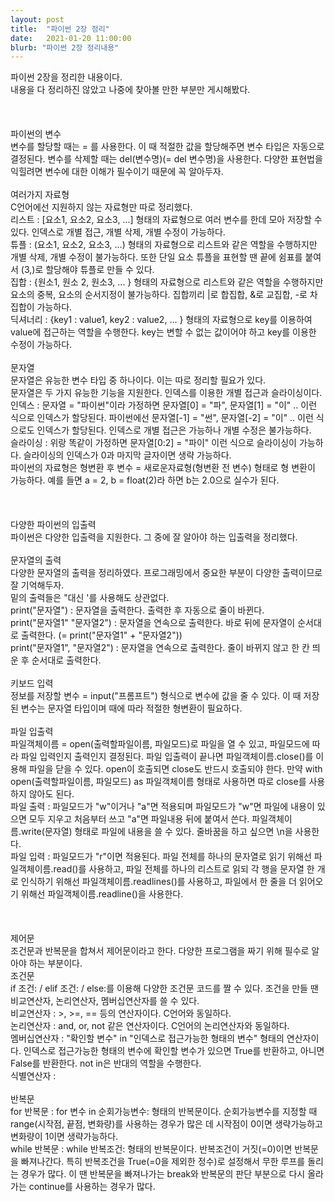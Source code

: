 ```yaml
---
layout: post
title:  "파이썬 2장 정리"
date:   2021-01-20 11:00:00
blurb: "파이썬 2장 정리내용"
---
```

파이썬 2장을 정리한 내용이다.
<br />
내용을 다 정리하진 않았고 나중에 찾아볼 만한 부분만 게시해봤다.
<br />
<br />
<br />
<br />
파이썬의 변수
<br />
변수를 할당할 때는 = 를 사용한다. 이 때 적절한 값을 할당해주면 변수 타입은 자동으로 결정된다. 변수를 삭제할 때는 del(변수명)(= del 변수명)을 사용한다. 다양한 표현법을 익힐려면 변수에 대한 이해가 필수이기 때문에 꼭 알아두자.
<br />
<br />
여러가지 자료형
<br />
C언어에선 지원하지 않는 자료형만 따로 정리했다.
<br />
리스트 : [요소1, 요소2, 요소3, ...] 형태의 자료형으로 여러 변수를 한데 모아 저장할 수 있다. 인덱스로 개별 접근, 개별 삭제, 개별 수정이 가능하다.
<br />
튜플 : (요소1, 요소2, 요소3, ...) 형태의 자료형으로 리스트와 같은 역할을 수행하지만 개별 삭제, 개별 수정이 불가능하다. 또한 단일 요소 튜플을 표현할 땐 끝에 쉼표를 붙여서 (3,)로 할당해야 튜플로 만들 수 있다.
<br />
집합 : {원소1, 원소 2, 원소3, ... } 형태의 자료형으로 리스트와 같은 역할을 수행하지만 요소의 중복, 요소의 순서지정이 불가능하다. 집합끼리 |로 합집합, &로 교집합, -로 차집합이 가능하다.
<br />
딕셔너리 : {key1 : value1, key2 : value2, ... } 형태의 자료형으로 key를 이용하여 value에 접근하는 역할을 수행한다. key는 변할 수 없는 값이어야 하고 key를 이용한 수정이 가능하다.
<br />
<br />
문자열
<br />
문자열은 유능한 변수 타입 중 하나이다. 이는 따로 정리할 필요가 있다.
<br />
문자열은 두 가지 유능한 기능을 지원한다. 인덱스를 이용한 개별 접근과 슬라이싱이다.
<br />
인덱스 : 문자열 = "파이썬"이라 가정하면 문자열[0] = "파", 문자열[1] = "이" .. 이런 식으로 인덱스가 할당된다. 파이썬에선 문자열[-1] = "썬", 문자열[-2] = "이" .. 이런 식으로도 인덱스가 할당된다. 인덱스로 개별 접근은 가능하나 개별 수정은 불가능하다.
<br />
슬라이싱 : 위랑 똑같이 가정하면 문자열[0:2] = "파이" 이런 식으로 슬라이싱이 가능하다. 슬라이싱의 인덱스가 0과 마지막 글자이면 생략 가능하다.
<br />
파이썬의 자료형은 형변환 후 변수 = 새로운자료형(형변환 전 변수) 형태로 형 변환이 가능하다. 예를 들면 a = 2, b = float(2)라 하면 b는 2.0으로 실수가 된다.
<br />
<br />
<br />
<br />
다양한 파이썬의 입출력
<br />
파이썬은 다양한 입출력을 지원한다. 그 중에 잘 알아야 하는 입출력을 정리했다.
<br />
<br />
문자열의 출력
<br />
다양한 문자열의 출력을 정리하였다. 프로그래밍에서 중요한 부분이 다양한 출력이므로 잘 기억해두자.
<br />
밑의 출력들은 "대신 '를 사용해도 상관없다.
<br />
print("문자열") : 문자열을 출력한다. 출력한 후 자동으로 줄이 바뀐다.
<br />
print("문자열1" "문자열2") : 문자열을 연속으로 출력한다. 바로 뒤에 문자열이 순서대로 출력한다. (= print("문자열1" + "문자열2"))
<br />
print("문자열1", "문자열2") : 문자열을 연속으로 출력한다. 줄이 바뀌지 않고 한 칸 띄운 후 순서대로 출력한다.
<br />
<br />
키보드 입력
<br />
정보를 저장할 변수 = input("프롬프트") 형식으로 변수에 값을 줄 수 있다. 이 때 저장된 변수는 문자열 타입이며 때에 따라 적절한 형변환이 필요하다.
<br />
<br />
파일 입출력
<br />
파일객체이름 = open(출력할파일이름, 파일모드)로 파일을 열 수 있고, 파일모드에 따라 파일 입력인지 출력인지 결정된다. 파일 입출력이 끝나면 파일객체이름.close()를 이용해 파일을 닫을 수 있다. open이 호출되면 close도 반드시 호출되야 한다. 만약 with open(출력할파일이름, 파일모드) as 파일객체이름 형태로 사용하면 따로 close를 사용하지 않아도 된다.
<br />
파일 출력 : 파일모드가 "w"이거나 "a"면 적용되며 파일모드가 "w"면 파일에 내용이 있으면 모두 지우고 처음부터 쓰고 "a"면 파일내용 뒤에 붙여서 쓴다. 파일객체이름.write(문자열) 형태로 파일에 내용을 쓸 수 있다. 줄바꿈을 하고 싶으면 \n을 사용한다.
<br />
파일 입력 : 파일모드가 "r"이면 적용된다. 파일 전체를 하나의 문자열로 읽기 위해선 파일객체이름.read()를 사용하고, 파일 전체를 하나의 리스트로 읽되 각 행을 문자열 한 개로 인식하기 위해선 파일객체이름.readlines()를 사용하고, 파일에서 한 줄을 더 읽어오기 위해선 파일객체이름.readline()을 사용한다.
<br />
<br />
<br />
<br />
제어문
<br />
조건문과 반복문을 합쳐서 제어문이라고 한다. 다양한 프로그램을 짜기 위해 필수로 알아야 하는 부분이다.
<br />
조건문
<br />
if 조건: / elif 조건: / else:를 이용해 다양한 조건문 코드를 짤 수 있다. 조건을 만들 땐 비교연산자, 논리연산자, 멤버십연산자를 쓸 수 있다.
<br />
비교연산자 : >, >=, == 등의 연산자이다. C언어와 동일하다.
<br />
논리연산자 : and, or, not 같은 연산자이다. C언어의 논리연산자와 동일하다.
<br />
멤버십연산자 : "확인할 변수" in "인덱스로 접근가능한 형태의 변수" 형태의 연산자이다. 인덱스로 접근가능한 형태의 변수에 확인할 변수가 있으면 True를 반환하고, 아니면 False를 반환한다. not in은 반대의 역할을 수행한다.
<br />
식별연산자 : 
<br />
<br />
반복문
<br />
for 반복문 : for 변수 in 순회가능변수: 형태의 반복문이다. 순회가능변수를 지정할 때 range(시작점, 끝점, 변화량)를 사용하는 경우가 많은 데 시작점이 0이면 생략가능하고 변화량이 1이면 생략가능하다.
<br />
while 반복문 : while 반복조건: 형태의 반복문이다. 반복조건이 거짓(=0)이면 반복문을 빠져나간다. 특히 반복조건을 True(=0을 제외한 정수)로 설정해서 무한 루프를 돌리는 경우가 많다. 이 땐 반복문을 빠져나가는 break와 반복문의 판단 부분으로 다시 올라가는 continue를 사용하는 경우가 많다.
<br />

